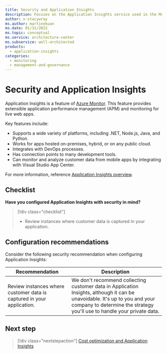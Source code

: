 ```yaml
---
title: Security and Application Insights
description: Focuses on the Application Insights service used in the Monitoring solution to provide best-practice and configuration recommendations related to Security.
author: v-stacywray
ms.author: martinekuan
ms.date: 01/31/2022
ms.topic: conceptual
ms.service: architecture-center
ms.subservice: well-architected
products:
  - application-insights
categories:
  - monitoring
  - management-and-governance
---
```


# Security and Application Insights

Application Insights is a feature of [Azure Monitor](/azure/azure-monitor/overview). This feature provides extensible application performance management (APM) and monitoring for live web apps.

Key features include:

- Supports a wide variety of platforms, including .NET, Node.js, Java, and Python.
- Works for apps hosted on-premises, hybrid, or on any public cloud.
- Integrates with DevOps processes.
- Has connection points to many development tools.
- Can monitor and analyze customer data from mobile apps by integrating with Visual Studio App Center.

For more information, reference [Application Insights overview](/azure/azure-monitor/app/app-insights-overview).

## Checklist

**Have you configured Application Insights with security in mind?**

> [!div class="checklist"]
> - Review instances where customer data is captured in your application.

## Configuration recommendations

Consider the following security recommendation when configuring Application Insights:

|Recommendation|Description|
|--------------|-----------|
|Review instances where customer data is captured in your application.|We don't recommend collecting customer data in Application Insights, although it can be unavoidable. It's up to you and your company to determine the strategy you'll use to handle your private data.|

## Next step

> [!div class="nextstepaction"]
> [Cost optimization and Application Insights](cost-optimization.md)